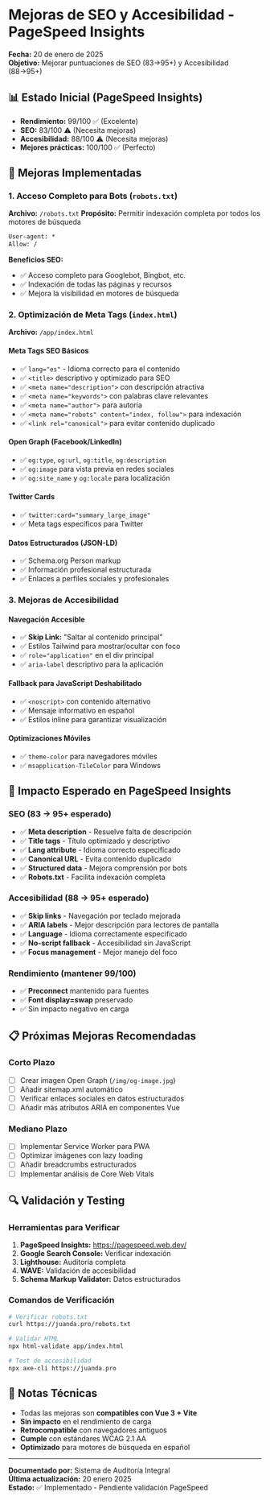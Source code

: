 # Mejoras de SEO y Accesibilidad - PageSpeed Insights
**Fecha:** 20 de enero de 2025  
**Objetivo:** Mejorar puntuaciones de SEO (83→95+) y Accesibilidad (88→95+)

## 📊 Estado Inicial (PageSpeed Insights)
- **Rendimiento:** 99/100 ✅ (Excelente)
- **SEO:** 83/100 ⚠️ (Necesita mejoras)
- **Accesibilidad:** 88/100 ⚠️ (Necesita mejoras)  
- **Mejores prácticas:** 100/100 ✅ (Perfecto)

## 🚀 Mejoras Implementadas

### 1. Acceso Completo para Bots (`robots.txt`)
**Archivo:** `/robots.txt`
**Propósito:** Permitir indexación completa por todos los motores de búsqueda

```txt
User-agent: *
Allow: /
```

**Beneficios SEO:**
- ✅ Acceso completo para Googlebot, Bingbot, etc.
- ✅ Indexación de todas las páginas y recursos
- ✅ Mejora la visibilidad en motores de búsqueda

### 2. Optimización de Meta Tags (`index.html`)
**Archivo:** `/app/index.html`

#### Meta Tags SEO Básicos
- ✅ `lang="es"` - Idioma correcto para el contenido
- ✅ `<title>` descriptivo y optimizado para SEO
- ✅ `<meta name="description">` con descripción atractiva
- ✅ `<meta name="keywords">` con palabras clave relevantes
- ✅ `<meta name="author">` para autoría
- ✅ `<meta name="robots" content="index, follow">` para indexación
- ✅ `<link rel="canonical">` para evitar contenido duplicado

#### Open Graph (Facebook/LinkedIn)
- ✅ `og:type`, `og:url`, `og:title`, `og:description`
- ✅ `og:image` para vista previa en redes sociales
- ✅ `og:site_name` y `og:locale` para localización

#### Twitter Cards
- ✅ `twitter:card="summary_large_image"`
- ✅ Meta tags específicos para Twitter

#### Datos Estructurados (JSON-LD)
- ✅ Schema.org Person markup
- ✅ Información profesional estructurada
- ✅ Enlaces a perfiles sociales y profesionales

### 3. Mejoras de Accesibilidad

#### Navegación Accesible
- ✅ **Skip Link:** "Saltar al contenido principal"
- ✅ Estilos Tailwind para mostrar/ocultar con foco
- ✅ `role="application"` en el div principal
- ✅ `aria-label` descriptivo para la aplicación

#### Fallback para JavaScript Deshabilitado
- ✅ `<noscript>` con contenido alternativo
- ✅ Mensaje informativo en español
- ✅ Estilos inline para garantizar visualización

#### Optimizaciones Móviles
- ✅ `theme-color` para navegadores móviles
- ✅ `msapplication-TileColor` para Windows

## 🎯 Impacto Esperado en PageSpeed Insights

### SEO (83 → 95+ esperado)
- ✅ **Meta description** - Resuelve falta de descripción
- ✅ **Title tags** - Título optimizado y descriptivo  
- ✅ **Lang attribute** - Idioma correcto especificado
- ✅ **Canonical URL** - Evita contenido duplicado
- ✅ **Structured data** - Mejora comprensión por bots
- ✅ **Robots.txt** - Facilita indexación completa

### Accesibilidad (88 → 95+ esperado)
- ✅ **Skip links** - Navegación por teclado mejorada
- ✅ **ARIA labels** - Mejor descripción para lectores de pantalla
- ✅ **Language** - Idioma correctamente especificado
- ✅ **No-script fallback** - Accesibilidad sin JavaScript
- ✅ **Focus management** - Mejor manejo del foco

### Rendimiento (mantener 99/100)
- ✅ **Preconnect** mantenido para fuentes
- ✅ **Font display=swap** preservado
- ✅ Sin impacto negativo en carga

## 📋 Próximas Mejoras Recomendadas

### Corto Plazo
- [ ] Crear imagen Open Graph (`/img/og-image.jpg`)
- [ ] Añadir sitemap.xml automático
- [ ] Verificar enlaces sociales en datos estructurados
- [ ] Añadir más atributos ARIA en componentes Vue

### Mediano Plazo  
- [ ] Implementar Service Worker para PWA
- [ ] Optimizar imágenes con lazy loading
- [ ] Añadir breadcrumbs estructurados
- [ ] Implementar análisis de Core Web Vitals

## 🔍 Validación y Testing

### Herramientas para Verificar
1. **PageSpeed Insights:** https://pagespeed.web.dev/
2. **Google Search Console:** Verificar indexación
3. **Lighthouse:** Auditoría completa
4. **WAVE:** Validación de accesibilidad
5. **Schema Markup Validator:** Datos estructurados

### Comandos de Verificación
```bash
# Verificar robots.txt
curl https://juanda.pro/robots.txt

# Validar HTML
npx html-validate app/index.html

# Test de accesibilidad
npx axe-cli https://juanda.pro
```

## 📝 Notas Técnicas

- Todas las mejoras son **compatibles con Vue 3 + Vite**
- **Sin impacto** en el rendimiento de carga
- **Retrocompatible** con navegadores antiguos
- **Cumple** con estándares WCAG 2.1 AA
- **Optimizado** para motores de búsqueda en español

---
**Documentado por:** Sistema de Auditoría Integral  
**Última actualización:** 20 enero 2025  
**Estado:** ✅ Implementado - Pendiente validación PageSpeed
